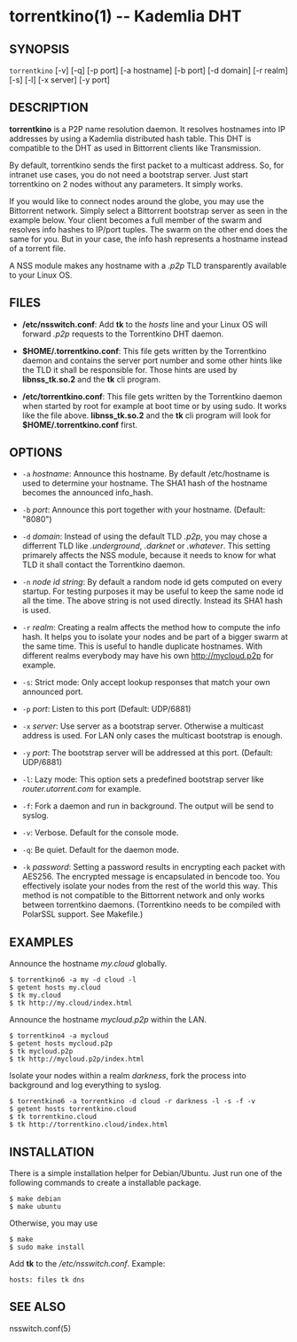 torrentkino(1) -- Kademlia DHT
==============================

## SYNOPSIS

`torrentkino` [-v] [-q] [-p port] [-a hostname] [-b port] [-d domain] [-r realm] [-s] [-l] [-x server] [-y port]

## DESCRIPTION

**torrentkino** is a P2P name resolution daemon. It resolves hostnames into IP
addresses by using a Kademlia distributed hash table. This DHT is compatible to
the DHT as used in Bittorrent clients like Transmission.

By default, torrentkino sends the first packet to a multicast address. So, for
intranet use cases, you do not need a bootstrap server. Just start torrentkino
on 2 nodes without any parameters. It simply works.

If you would like to connect nodes around the globe, you may use the Bittorrent
network. Simply select a Bittorrent bootstrap server as seen in the example
below. Your client becomes a full member of the swarm and resolves info hashes
to IP/port tuples. The swarm on the other end does the same for you. But in
your case, the info hash represents a hostname instead of a torrent file.

A NSS module makes any hostname with a *.p2p* TLD transparently available to
your Linux OS.

## FILES

  * **/etc/nsswitch.conf**:
	Add **tk** to the *hosts* line and your Linux OS will forward *.p2p*
	requests to the Torrentkino DHT daemon.

  * **$HOME/.torrentkino.conf**:
    This file gets written by the Torrentkino daemon and contains the server
	port number and some other hints like the TLD it shall be responsible for.
	Those hints are used by **libnss_tk.so.2** 	and the **tk** cli program.

  * **/etc/torrentkino.conf**:
	This file gets written by the Torrentkino daemon when started by root for
	example at boot time or by using sudo. It works like the file above.
	**libnss_tk.so.2** and the **tk** cli program will look for
	**$HOME/.torrentkino.conf** first.

## OPTIONS

  * `-a` *hostname*:
    Announce this hostname. By default /etc/hostname is used to determine your
	hostname. The SHA1 hash of the hostname becomes the announced info_hash.

  * `-b` *port*:
	Announce this port together with your hostname. (Default: "8080")

  * `-d` *domain*:
    Instead of using the default TLD *.p2p*, you may chose a differrent TLD like
	*.underground*, *.darknet* or *.whatever*. This setting primarely affects
	the NSS module, because it needs to know for what TLD it shall contact the
	Torrentkino daemon.

  * `-n` *node id string*:
    By default a random node id gets computed on every startup. For testing
	purposes it may be useful to keep the same node id all the time. The above
	string is not used directly. Instead its SHA1 hash is used.

  * `-r` *realm*:
	Creating a realm affects the method how to compute the info hash. It helps
	you to isolate your nodes and be part of a bigger swarm at the same time.
	This is useful to handle duplicate hostnames. With different realms
	everybody may have his own http://mycloud.p2p for example.

  * `-s`:
    Strict mode: Only accept lookup responses that match your own announced
	port.

  * `-p` *port*:
	Listen to this port (Default: UDP/6881)

  * `-x` *server*:
	Use server as a bootstrap server. Otherwise a multicast address is used.
	For LAN only cases the multicast bootstrap is enough.

  * `-y` *port*:
	The bootstrap server will be addressed at this port. (Default: UDP/6881)

  * `-l`:
    Lazy mode: This option sets a predefined bootstrap server like
	*router.utorrent.com* for example.

  * `-f`:
	Fork a daemon and run in background. The output will be send to syslog.

  * `-v`:
	Verbose. Default for the console mode.

  * `-q`:
	Be quiet. Default for the daemon mode.

  * `-k` *password*:
	Setting a password results in encrypting each packet with AES256. The
	encrypted message is encapsulated in bencode too. You effectively
	isolate your nodes from the rest of the world this way. This method is not
	compatible to the Bittorrent network and only works between torrentkino
	daemons. (Torrentkino needs to be compiled with PolarSSL support. See
	Makefile.)

## EXAMPLES

Announce the hostname *my.cloud* globally.

	$ torrentkino6 -a my -d cloud -l
	$ getent hosts my.cloud
	$ tk my.cloud
	$ tk http://my.cloud/index.html

Announce the hostname *mycloud.p2p* within the LAN.

	$ torrentkino4 -a mycloud
	$ getent hosts mycloud.p2p
	$ tk mycloud.p2p
	$ tk http://mycloud.p2p/index.html

Isolate your nodes within a realm *darkness*, fork the process into background
and log everything to syslog.

	$ torrentkino6 -a torrentkino -d cloud -r darkness -l -s -f -v
	$ getent hosts torrentkino.cloud
	$ tk torrentkino.cloud
	$ tk http://torrentkino.cloud/index.html

## INSTALLATION

There is a simple installation helper for Debian/Ubuntu. Just run one of the
following commands to create a installable package.

	$ make debian
	$ make ubuntu

Otherwise, you may use

	$ make
	$ sudo make install

Add **tk** to the */etc/nsswitch.conf*. Example:

	hosts: files tk dns

## SEE ALSO

nsswitch.conf(5)
